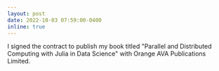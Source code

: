 ```yaml
---
layout: post
date: 2022-10-03 07:59:00-0400
inline: true
---
```


I signed the contract to publish my book titled "Parallel and Distributed Computing with Julia in Data Science" with Orange AVA Publications Limited.

